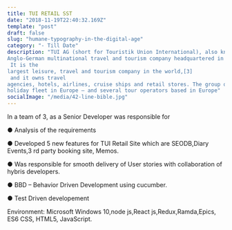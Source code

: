 ```yaml
---
title: TUI RETAIL SST
date: "2018-11-19T22:40:32.169Z"
template: "post"
draft: false
slug: "humane-typography-in-the-digital-age"
category: "- Till Date"
description: "TUI AG (short for Touristik Union International), also known as TUI Group, is an
Anglo-German multinational travel and tourism company headquartered in Hannover, Germany.[2]
 It is the
largest leisure, travel and tourism company in the world,[3]
 and it owns travel
agencies, hotels, airlines, cruise ships and retail stores. The group owns five European airlines – the largest
holiday fleet in Europe – and several tour operators based in Europe"
socialImage: "/media/42-line-bible.jpg"
---
```


In a team of 3, as a Senior Developer was responsible for

● Analysis of the requirements

● Developed 5 new features for TUI Retail Site which are SEODB,Diary Events,3
rd party booking site, Memos.

● Was responsible for smooth delivery of User stories with collaboration of hybris developers.

● BBD – Behavior Driven Development using cucumber.

● Test Driven developement

Environment: Microsoft Windows 10,node js,React js,Redux,Ramda,Epics, ES6
CSS, HTML5, JavaScript.

